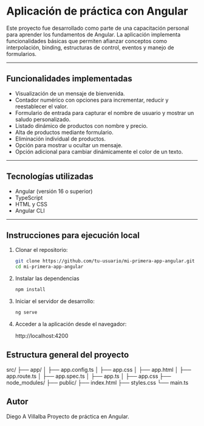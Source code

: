 # Aplicación de práctica con Angular

Este proyecto fue desarrollado como parte de una capacitación personal para aprender los fundamentos de Angular. La aplicación implementa funcionalidades básicas que permiten afianzar conceptos como interpolación, binding, estructuras de control, eventos y manejo de formularios.

---

## Funcionalidades implementadas

- Visualización de un mensaje de bienvenida.
- Contador numérico con opciones para incrementar, reducir y reestablecer el valor.
- Formulario de entrada para capturar el nombre de usuario y mostrar un saludo personalizado.
- Listado dinámico de productos con nombre y precio.
- Alta de productos mediante formulario.
- Eliminación individual de productos.
- Opción para mostrar u ocultar un mensaje.
- Opción adicional para cambiar dinámicamente el color de un texto.

---

## Tecnologías utilizadas

- Angular (versión 16 o superior)
- TypeScript
- HTML y CSS
- Angular CLI

---

## Instrucciones para ejecución local

1. Clonar el repositorio:

   ```bash
   git clone https://github.com/tu-usuario/mi-primera-app-angular.git
   cd mi-primera-app-angular

2. Instalar las dependencias

    ```bash
    npm install

3. Iniciar el servidor de desarrollo:
  
    ```bash
    ng serve

4. Acceder a la aplicación desde el navegador:

    http://localhost:4200

## Estructura general del proyecto
src/
├── app/
│   ├── app.config.ts
│   ├── app.css
│   ├── app.html
│   ├── app.route.ts
│   ├── app.spec.ts
│   ├── app.ts
│   ├── app.css
├── node_modules/
├── public/
├── index.html
├── styles.css
└── main.ts

## Autor
Diego A Villalba
Proyecto de práctica en Angular.